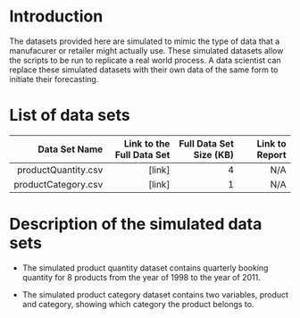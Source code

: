 # Introduction

  The datasets provided here are simulated to mimic the type
  of data that a manufacurer or retailer might actually use. These simulated datasets allow
  the scripts to be run to replicate a real world process. A data
  scientist can replace these simulated datasets with their own data of
  the same form to initiate their forecasting.
	
# List of data sets

|  Data Set Name | Link to the Full Data Set   | Full Data Set Size (KB)  | Link to Report |
| ---:| ---: | ---: | ---: |
| productQuantity.csv | [link] | 4 | N/A|
| productCategory.csv | [link] | 1 | N/A|


# Description of the simulated data sets

* The simulated product quantity dataset contains quarterly 
  booking quantity for 8 products from the year of 1998 to the year of 2011.

* The simulated product category dataset contains two variables, product and category, 
  showing which category the product belongs to.
